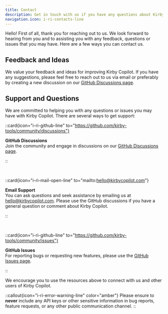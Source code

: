 ```yaml
---
title: Contact
description: Get in touch with us if you have any questions about Kirby Copilot.
navigation.icon: i-ri-contacts-line
---
```


Hello! First of all, thank you for reaching out to us. We look forward to hearing from you and to assisting you with any feedback, questions or issues that you may have. Here are a few ways you can contact us.

## Feedback and Ideas

We value your feedback and ideas for improving Kirby Copilot. If you have any suggestions, please feel free to reach out to us via email or preferably by creating a new discussion on our [GitHub Discussions page](https://github.com/kirby-tools/community/discussions).

## Support and Questions

We are committed to helping you with any questions or issues you may have with Kirby Copilot. There are several ways to get support:

::card{icon="i-ri-github-line" to="https://github.com/kirby-tools/community/discussions"}

**GitHub Discussions**<br>
Join the community and engage in discussions on our [GitHub Discussions page](https://github.com/kirby-tools/community/discussions).

::

<br>

::card{icon="i-ri-mail-open-line" to="mailto:hello@kirbycopilot.com"}

**Email Support**<br>
You can ask questions and seek assistance by emailing us at [hello@kirbycopilot.com](mailto:hello@kirbycopilot.com). Please use the GitHub discussions if you have a general question or comment about Kirby Copilot.

::

<br>

::card{icon="i-ri-github-line" to="https://github.com/kirby-tools/community/issues"}

**GitHub Issues**<br>
For reporting bugs or requesting new features, please use the [GitHub Issues page](https://github.com/kirby-tools/community/issues).

::

We encourage you to use the resources above to connect with us and other users of Kirby Copilot.

::callout{icon="i-ri-error-warning-line" color="amber"}
Please ensure to **never** include any API keys or other sensitive information in bug reports, feature requests, or any other public communication channel.
::
